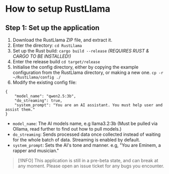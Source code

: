 # How to setup RustLlama
## Step 1: Set up the application
1. Download the RustLlama ZIP file, and extract it.
2. Enter the directory: `cd RustLlama`
3. Set up the Rust build: `cargo build --release` *(REQUIRES RUST & CARGO TO BE INSTALLED!)*
4. Enter the release build `cd target/release`
5. Initialise the config directory, either by copying the example configuration from the RustLlama directory, or making a new one. `cp -r ~/RustLlama/config ./`
6. Modify the existing config file:
```
{
    "model_name": "qwen2.5:3b",
    "do_streaming": true,
    "system_prompt": "You are an AI assistant. You must help user and assist them."
}
```
- `model_name`: The AI models name, e.g llama3.2:3b (Must be pulled via Ollama, read further to find out how to pull models.)
- `do_streaming`: Sends processed data once collected instead of waiting for the whole batch of data. Streaming is enabled by default.
- `system_prompt`: Sets the AI's tone and manner. e.g, "You are Eminem, a rapper and musician."

> [!INFO]
> This application is still in a pre-beta state, and can break at any moment. Please open an issue ticket for any bugs you encounter.